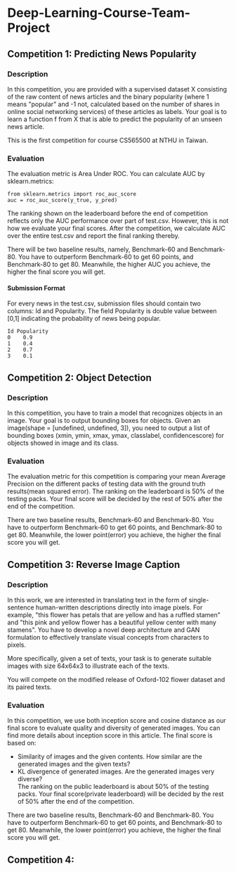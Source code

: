 # Deep-Learning-Course-Team-Project
## Competition 1: Predicting News Popularity
### Description
In this competition, you are provided with a supervised dataset X consisting of the raw content of news articles and the binary popularity (where 1 means "popular" and -1 not, calculated based on the number of shares in online social networking services) of these articles as labels. Your goal is to learn a function f from X that is able to predict the popularity of an unseen news article.

This is the first competition for course CS565500 at NTHU in Taiwan.
### Evaluation
The evaluation metric is Area Under ROC. You can calculate AUC by sklearn.metrics:
<pre><code>from sklearn.metrics import roc_auc_score
auc = roc_auc_score(y_true, y_pred)
</code></pre>

The ranking shown on the leaderboard before the end of competition reflects only the AUC performance over part of test.csv. However, this is not how we evaluate your final scores. After the competition, we calculate AUC over the entire test.csv and report the final ranking thereby.

There will be two baseline results, namely, Benchmark-60 and Benchmark-80. You have to outperform Benchmark-60 to get 60 points, and Benchmark-80 to get 80. Meanwhile, the higher AUC you achieve, the higher the final score you will get.

#### Submission Format
For every news in the test.csv, submission files should contain two columns: Id and Popularity. The field Popularity is double value between [0,1] indicating the probability of news being popular.
<pre><code>Id Popularity
0    0.9
1    0.4
2    0.7
3    0.1
</code></pre>

## Competition 2: Object Detection
### Description

In this competition, you have to train a model that recognizes objects in an image. Your goal is to output bounding boxes for objects.
Given an image(shape = [undefined, undefined, 3]), you need to output a list of bounding boxes (xmin, ymin, xmax, ymax, classlabel, confidencescore) for objects showed in image and its class.

### Evaluation

The evaluation metric for this competition is comparing your mean Average Precision on the different packs of testing data with the ground truth results(mean squared error). The ranking on the leaderboard is 50% of the testing packs. Your final score will be decided by the rest of 50% after the end of the competition.

There are two baseline results, Benchmark-60 and Benchmark-80. You have to outperform Benchmark-60 to get 60 points, and Benchmark-80 to get 80. Meanwhile, the lower point(error) you achieve, the higher the final score you will get.

## Competition 3: Reverse Image Caption
### Description

In this work, we are interested in translating text in the form of single-sentence human-written descriptions directly into image pixels. For example, "this flower has petals that are yellow and has a ruffled stamen" and "this pink and yellow flower has a beautiful yellow center with many stamens". You have to develop a novel deep architecture and GAN formulation to effectively translate visual concepts from characters to pixels.

More specifically, given a set of texts, your task is to generate suitable images with size 64x64x3 to illustrate each of the texts.

You will compete on the modified release of Oxford-102 flower dataset and its paired texts.

### Evaluation

In this competition, we use both inception score and cosine distance as our final score to evaluate quality and diversity of generated images. You can find more details about inception score in this article. The final score is based on:

* Similarity of images and the given contents. How similar are the generated images and the given texts?
* KL divergence of generated images. Are the generated images very diverse?<br>The ranking on the public leaderboard is about 50% of the testing packs. Your final score(private leaderboard) will be decided by the rest of 50% after the end of the competition.

There are two baseline results, Benchmark-60 and Benchmark-80. You have to outperform Benchmark-60 to get 60 points, and Benchmark-80 to get 80. Meanwhile, the lower point(error) you achieve, the higher the final score you will get.

## Competition 4:
